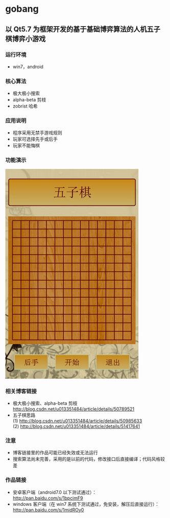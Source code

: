 gobang
========
以 Qt5.7 为框架开发的基于基础博弈算法的人机五子棋博弈小游戏
-------------------------------------------------------

### 运行环境
* win7，android

### 核心算法
* 极大极小搜索
* alpha-beta 剪枝
* zobrist 哈希

### 应用说明
* 程序采用无禁手游戏规则
* 玩家可选择先手或后手
* 玩家不能悔棋

### 功能演示
![image](https://github.com/QYPan/dynamic_gif/blob/master/gobang/example.gif)

### 相关博客链接
* 极大极小搜索、alpha-beta 剪枝 <br>
  http://blog.csdn.net/u013351484/article/details/50789521
* 五子棋思路 <br>
  (1) http://blog.csdn.net/u013351484/article/details/50985633 <br>
  (2) http://blog.csdn.net/u013351484/article/details/51417641

### 注意
* 博客链接里的作品可能已经失效或无法运行
* 搜索算法尚未完善，采用的是以前的代码，修改接口后直接编译；代码风格较差

### 作品链接
* 安卓客户端（android7.0 以下测试通过）：http://pan.baidu.com/s/1bpcimF9
* windows 客户端（在 win7 系统下测试通过，免安装，解压后直接运行）：http://pan.baidu.com/s/1midROy0
